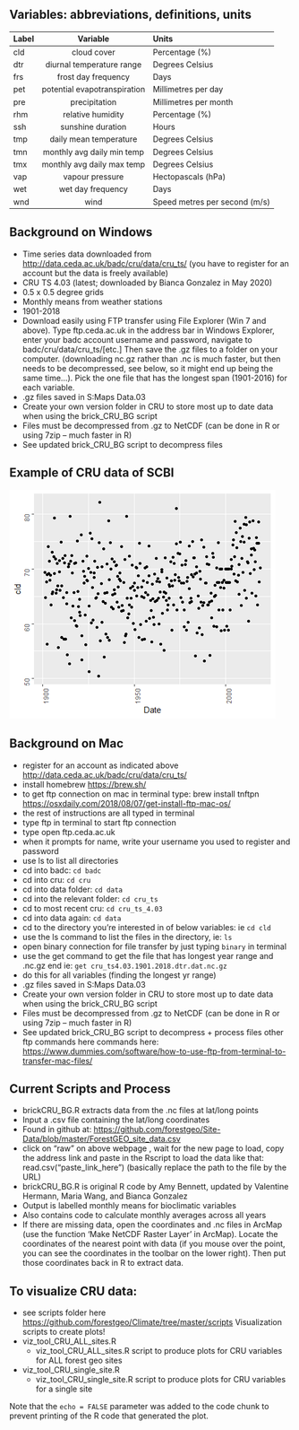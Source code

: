 Variables: abbreviations, definitions, units
--------------------------------------------

<table>
<thead>
<tr class="header">
<th style="text-align: left;">Label</th>
<th style="text-align: center;">Variable</th>
<th style="text-align: left;">Units</th>
</tr>
</thead>
<tbody>
<tr class="odd">
<td style="text-align: left;">cld</td>
<td style="text-align: center;">cloud cover</td>
<td style="text-align: left;">Percentage (%)</td>
</tr>
<tr class="even">
<td style="text-align: left;">dtr</td>
<td style="text-align: center;">diurnal temperature range</td>
<td style="text-align: left;">Degrees Celsius</td>
</tr>
<tr class="odd">
<td style="text-align: left;">frs</td>
<td style="text-align: center;">frost day frequency</td>
<td style="text-align: left;">Days</td>
</tr>
<tr class="even">
<td style="text-align: left;">pet</td>
<td style="text-align: center;">potential evapotranspiration</td>
<td style="text-align: left;">Millimetres per day</td>
</tr>
<tr class="odd">
<td style="text-align: left;">pre</td>
<td style="text-align: center;">precipitation</td>
<td style="text-align: left;">Millimetres per month</td>
</tr>
<tr class="even">
<td style="text-align: left;">rhm</td>
<td style="text-align: center;">relative humidity</td>
<td style="text-align: left;">Percentage (%)</td>
</tr>
<tr class="odd">
<td style="text-align: left;">ssh</td>
<td style="text-align: center;">sunshine duration</td>
<td style="text-align: left;">Hours</td>
</tr>
<tr class="even">
<td style="text-align: left;">tmp</td>
<td style="text-align: center;">daily mean temperature</td>
<td style="text-align: left;">Degrees Celsius</td>
</tr>
<tr class="odd">
<td style="text-align: left;">tmn</td>
<td style="text-align: center;">monthly avg daily min temp</td>
<td style="text-align: left;">Degrees Celsius</td>
</tr>
<tr class="even">
<td style="text-align: left;">tmx</td>
<td style="text-align: center;">monthly avg daily max temp</td>
<td style="text-align: left;">Degrees Celsius</td>
</tr>
<tr class="odd">
<td style="text-align: left;">vap</td>
<td style="text-align: center;">vapour pressure</td>
<td style="text-align: left;">Hectopascals (hPa)</td>
</tr>
<tr class="even">
<td style="text-align: left;">wet</td>
<td style="text-align: center;">wet day frequency</td>
<td style="text-align: left;">Days</td>
</tr>
<tr class="odd">
<td style="text-align: left;">wnd</td>
<td style="text-align: center;">wind</td>
<td style="text-align: left;">Speed metres per second (m/s)</td>
</tr>
</tbody>
</table>

Background on Windows
---------------------

-   Time series data downloaded from
    <a href="http://data.ceda.ac.uk/badc/cru/data/cru_ts/" class="uri">http://data.ceda.ac.uk/badc/cru/data/cru_ts/</a>
    (you have to register for an account but the data is freely
    available)
-   CRU TS 4.03 (latest; downloaded by Bianca Gonzalez in May 2020)
-   0.5 x 0.5 degree grids
-   Monthly means from weather stations
-   1901-2018
-   Download easily using FTP transfer using File Explorer (Win 7 and
    above). Type ftp.ceda.ac.uk in the address bar in Windows Explorer,
    enter your badc account username and password, navigate to
    badc/cru/data/cru\_ts/\[etc.\] Then save the .gz files to a folder
    on your computer. (downloading nc.gz rather than .nc is much faster,
    but then needs to be decompressed, see below, so it might end up
    being the same time…). Pick the one file that has the longest span
    (1901-2016) for each variable.
-   .gz files saved in S:Maps Data.03
-   Create your own version folder in CRU to store most up to date data
    when using the brick\_CRU\_BG script  
-   Files must be decompressed from .gz to NetCDF (can be done in R or
    using 7zip – much faster in R)
-   See updated brick\_CRU\_BG script to decompress files

Example of CRU data of SCBI
---------------------------

<img src="https://github.com/forestgeo/Climate/blob/master/instructions/SCBI_cld.png">

Background on Mac
-----------------

-   register for an account as indicated above
    <a href="http://data.ceda.ac.uk/badc/cru/data/cru_ts/" class="uri">http://data.ceda.ac.uk/badc/cru/data/cru_ts/</a>
-   install homebrew
    <a href="https://brew.sh/" class="uri">https://brew.sh/</a>
-   to get ftp connection on mac in terminal type: brew install tnftpn
    <a href="https://osxdaily.com/2018/08/07/get-install-ftp-mac-os/" class="uri">https://osxdaily.com/2018/08/07/get-install-ftp-mac-os/</a>
-   the rest of instructions are all typed in terminal
-   type ftp in terminal to start ftp connection
-   type open ftp.ceda.ac.uk
-   when it prompts for name, write your username you used to register
    and password
-   use ls to list all directories
-   cd into badc: `cd badc`
-   cd into cru: `cd cru`
-   cd into data folder: `cd data`  
-   cd into the relevant folder: `cd cru_ts`
-   cd to most recent cru: `cd cru_ts_4.03`
-   cd into data again: `cd data`
-   cd to the directory you’re interested in of below variables: ie
    `cd cld`
-   use the ls command to list the files in the directory, ie: `ls`
-   open binary connection for file transfer by just typing `binary` in
    terminal
-   use the get command to get the file that has longest year range and
    .nc.gz end ie: `get cru_ts4.03.1901.2018.dtr.dat.nc.gz`
-   do this for all variables (finding the longest yr range)
-   .gz files saved in S:Maps Data.03
-   Create your own version folder in CRU to store most up to date data
    when using the brick\_CRU\_BG script  
-   Files must be decompressed from .gz to NetCDF (can be done in R or
    using 7zip – much faster in R)
-   See updated brick\_CRU\_BG script to decompress + process files
    other ftp commands here commands here:
    <a href="https://www.dummies.com/software/how-to-use-ftp-from-terminal-to-transfer-mac-files/" class="uri">https://www.dummies.com/software/how-to-use-ftp-from-terminal-to-transfer-mac-files/</a>

Current Scripts and Process
---------------------------

-   brickCRU\_BG.R extracts data from the .nc files at lat/long points
-   Input a .csv file containing the lat/long coordinates
-   Found in github at:
    <a href="https://github.com/forestgeo/Site-Data/blob/master/ForestGEO_site_data.csv" class="uri">https://github.com/forestgeo/Site-Data/blob/master/ForestGEO_site_data.csv</a>
-   click on “raw” on above webpage , wait for the new page to load,
    copy the address link and paste in the Rscript to load the data like
    that: read.csv(“paste\_link\_here”) (basically replace the path to
    the file by the URL)
-   brickCRU\_BG.R is original R code by Amy Bennett, updated by
    Valentine Hermann, Maria Wang, and Bianca Gonzalez
-   Output is labelled monthly means for bioclimatic variables
-   Also contains code to calculate monthly averages across all years
-   If there are missing data, open the coordinates and .nc files in
    ArcMap (use the function ‘Make NetCDF Raster Layer’ in ArcMap).
    Locate the coordinates of the nearest point with data (if you mouse
    over the point, you can see the coordinates in the toolbar on the
    lower right). Then put those coordinates back in R to extract data.

To visualize CRU data:
----------------------

-   see scripts folder here
    <a href="https://github.com/forestgeo/Climate/tree/master/scripts" class="uri">https://github.com/forestgeo/Climate/tree/master/scripts</a>
    Visualization scripts to create plots!
-   viz\_tool\_CRU\_ALL\_sites.R
    -   viz\_tool\_CRU\_ALL\_sites.R script to produce plots for CRU
        variables for ALL forest geo sites
-   viz\_tool\_CRU\_single\_site.R
    -   viz\_tool\_CRU\_single\_site.R script to produce plots for CRU
        variables for a single site

Note that the `echo = FALSE` parameter was added to the code chunk to
prevent printing of the R code that generated the plot.
